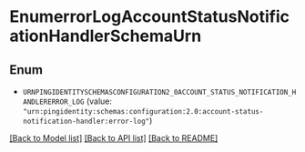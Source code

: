 # EnumerrorLogAccountStatusNotificationHandlerSchemaUrn

## Enum


* `URNPINGIDENTITYSCHEMASCONFIGURATION2_0ACCOUNT_STATUS_NOTIFICATION_HANDLERERROR_LOG` (value: `"urn:pingidentity:schemas:configuration:2.0:account-status-notification-handler:error-log"`)


[[Back to Model list]](../README.md#documentation-for-models) [[Back to API list]](../README.md#documentation-for-api-endpoints) [[Back to README]](../README.md)


